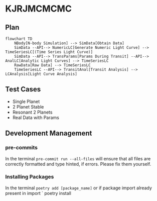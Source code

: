 # KJRJMCMCMC

## Plan
```mermaid
flowchart TD
    NBody[N-body Simulation] --> SimData[Obtain Data]
    SimData --API--> NumericLC[Generate Numeric Light Curve] --> TimeSeriesLC[(Time Series Light Curve)]
    SimData --API--> TransParams[Params During Transit] --API--> AnalLC[Analytic Light Curves] --> TimeSeriesLC
    RawData[Raw Data] --> TimeSeriesLC
    TimeSeriesLC --API--> TransitAnal[Transit Analysis] --> LCAnalysis[Light Curve Analysis]
```


## Test Cases
- Single Planet
- 2 Planet Stable
- Resonant 2 Planets
- Real Data with Params


## Development Management
### pre-commits
In the terminal
`
pre-commit run --all-files
`
will ensure that all files are correctly formatted and type hinted, if
errors. Please fix them yourself.

### Installing Packages
In the terminal 
`
poetry add [package_name]
`
or if package import already present in import
`
poetry install

